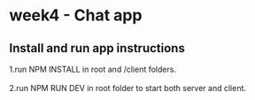 # week4 - Chat app

## Install and run app instructions

1.run NPM INSTALL in root and /client folders.\
\
2.run NPM RUN DEV in root folder to start both server and client.
